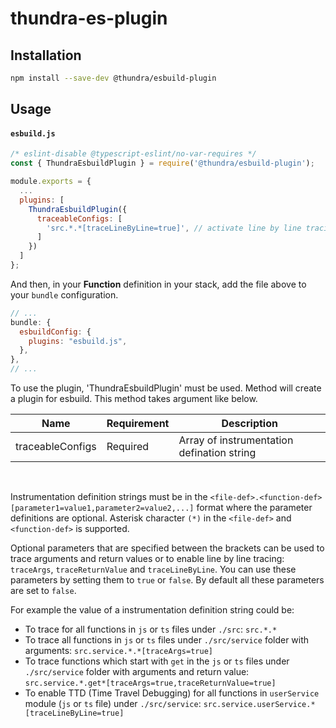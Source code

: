 # thundra-es-plugin

## Installation

```bash
npm install --save-dev @thundra/esbuild-plugin
```

## Usage
#### **`esbuild.js`**
```js
/* eslint-disable @typescript-eslint/no-var-requires */
const { ThundraEsbuildPlugin } = require('@thundra/esbuild-plugin');

module.exports = {
  ...
  plugins: [
    ThundraEsbuildPlugin({
      traceableConfigs: [
        'src.*.*[traceLineByLine=true]', // activate line by line tracing for all files under src folder
      ]
    })
  ]
};
```

And then, in your **Function** definition in your stack, add the file above to your `bundle` configuration.

```js
// ...
bundle: {
  esbuildConfig: {
    plugins: "esbuild.js",
  },
},
// ...
```

To use the plugin, 'ThundraEsbuildPlugin' must be used. Method will create a plugin for esbuild. This method takes argument like below.

| Name                      | Requirement       | Description
| ---                       | ---               | ---
| traceableConfigs          | Required          | Array of instrumentation defination string

</br>

Instrumentation definition strings must be in the `<file-def>.<function-def>[parameter1=value1,parameter2=value2,...]` format where the parameter definitions are optional. Asterisk character `(*)` in the `<file-def>` and `<function-def>` is supported.

Optional parameters that are specified between the brackets can be used to trace arguments and return values or to enable line by line tracing: `traceArgs`, `traceReturnValue` and `traceLineByLine`. You can use these parameters by setting them to `true` or `false`. By default all these parameters are set to `false`.

For example the value of a instrumentation definition string could be:

* To trace for all functions in `js` or `ts` files under `./src`: `src.*.*`
* To trace all functions in `js` or `ts` files under `./src/service` folder with arguments: `src.service.*.*[traceArgs=true]`
* To trace functions which start with `get` in the `js` or `ts` files under `./src/service` folder with arguments and return value: `src.service.*.get*[traceArgs=true,traceReturnValue=true]`
* To enable TTD (Time Travel Debugging) for all functions in `userService` module (`js` or `ts` file) under `./src/service`: `src.service.userService.*[traceLineByLine=true]`
